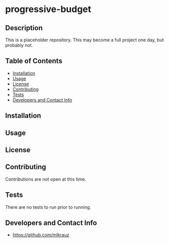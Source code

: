 # progressive-budget

## Description
This is a placeholder repository. This may become a full project one day, but probably not.

## Table of Contents
* [Installation](#installation)
* [Usage](#usage)
* [License](#license)
* [Contributing](#contributing)
* [Tests](#tests)
* [Developers and Contact Info](#developers-and-contact-info)



## Installation


## Usage


## License


## Contributing
Contributions are not open at this time.

## Tests
There are no tests to run prior to running.

## Developers and Contact Info
* https://github.com/mlkrauz
